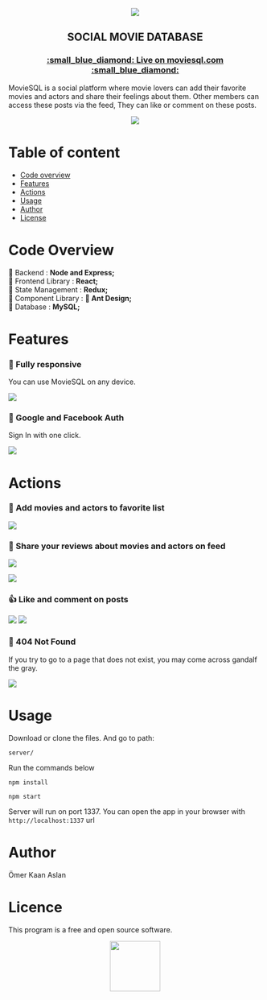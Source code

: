   <p align="center">
<img src="https://i.ibb.co/cXFW7yJ/moviesql-readme2.png" style="max-width:100%;">
 </p>

 
 

<h2 align="center"  >
<strong> SOCIAL MOVIE DATABASE  </strong>
</h2>

<h3 align="center">
<a href="https://www.moviesql.com">
   :small_blue_diamond: <strong> Live on moviesql.com </strong>:small_blue_diamond:
</a>
</h3>

<p>
MovieSQL is a social platform where movie lovers can add their favorite movies and actors and share their feelings about them. Other members can access these posts via the feed,
They can like or comment on these posts.
</p>


  <p align="center">
<img src="https://i.ibb.co/7XhVRCX/moviesql-landnig.jpg" style="max-width:100%;">
 </p>
 
 <p align="center">

 </p>


#   Table of content

- [Code overview](#code-overview)
- [Features](#features)
- [Actions](#actions)
- [Usage](#usage)
- [Author](#memo-authors)
- [License](#mortar_board-license)



# Code Overview

:small_red_triangle_down: Backend : <strong>Node and Express;</strong> <br>
:small_red_triangle_down: Frontend Library :  <strong>React;</strong> <br>
:small_red_triangle_down: State Management :  <strong>Redux;</strong> <br>
:small_red_triangle_down: Component Library : <strong> :ant: Ant Design;</strong> <br>
:small_red_triangle_down: Database : <strong> MySQL; </strong>


# Features

### :diamond_shape_with_a_dot_inside: Fully responsive

 You can use MovieSQL on any device.
 <p align="leftt">
<img src="https://i.ibb.co/tJqYv04/responsive.jpg" style="max-width:100%;">
 </p>

### :link: Google and Facebook Auth

Sign In with one click.

 <p align="leftt">
<img src="https://i.ibb.co/hWZr6ck/google.jpg" style="max-width:50%;">
 </p>

# Actions

### :movie_camera: Add movies and actors to favorite list

<p align="leftt">
<img src="https://i.ibb.co/P5sscBB/favorites.jpg" style="max-width:50%;">
 </p>
 
 ### :scroll: Share your reviews about movies and actors on feed

<p align="leftt">
<img src="https://i.ibb.co/GVYJ3fq/feed.jpg" style="max-width:50%;">
 </p>

 
 <p align="leftt">
<img src="https://i.ibb.co/41R17bN/post.jpg" style="max-width:50%;">
 </p>
 
 ### :thumbsup: Like and comment on posts
 
  
 <p align="leftt">
<img src="https://i.ibb.co/nPSXxBD/comment.jpg" style="max-width:50%;">
  <img src="https://i.ibb.co/pjNDRFz/likes.jpg" style="max-width:50%;">
 </p>

 ### :no_entry_sign: 404 Not Found
 
 If you try to go to a page that does not exist, you may come across gandalf the gray.
 
 <p align="left">
<img src="https://i.ibb.co/Y4gNKqC/404.jpg" >
 </p>
 

 
 
 
 

# Usage

Download or clone the files. And go to path:

`server/`

Run the commands below

`npm install `

`npm start `

Server will run on port 1337. You can open the app in your browser with `http://localhost:1337`   url 

# Author

Ömer Kaan Aslan

# Licence

This program is a free and open source software.

 
  <p align="center">
<img src="https://i.ibb.co/JsMPnps/moviesql-logo.png" style="height:100px">
 </p>
